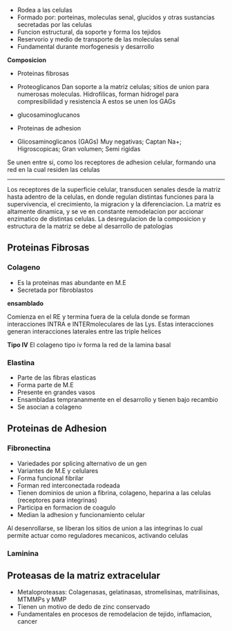 - Rodea a las celulas
- Formado por: porteinas, moleculas senal, glucidos y otras sustancias secretadas por las celulas
- Funcion estructural, da soporte y forma los tejidos
- Reservorio y medio de transporte de las moleculas senal
- Fundamental durante morfogenesis y desarrollo

**Composicion**
- Proteinas fibrosas

- Proteoglicanos
  Dan soporte a la matriz celulas; sitios de union para numerosas moleculas.
  Hidrofilicas, forman hidrogel para compresibilidad y resistencia
  A estos se unen los GAGs

- glucosaminoglucanos
- Proteinas de adhesion
- Glicosaminoglicanos (GAGs)
  Muy negativas; Captan Na+; Higroscopicas; Gran volumen; Semi rigidas


Se unen entre si, como los receptores de adhesion celular, formando una red en la cual residen las celulas

-------

Los receptores de la superficie celular, transducen senales desde la matriz hasta adentro de la celulas, en donde regulan distintas funciones para la supervivencia, el crecimiento, la migracion y la diferenciacion.
La matriz es altamente dinamica, y se ve en constante remodelacion por accionar enzimatico de distintas celulas. La desregulacion de la composicion y estructura de la matriz se debe al desarrollo de patologias

## Proteinas Fibrosas

### Colageno
- Es la proteinas mas abundante en M.E
- Secretada por fibroblastos

**ensamblado**

Comienza en el RE y termina fuera de la celula donde se forman interacciones INTRA e INTERmoleculares de las Lys.
Estas interacciones generan interacciones laterales entre las triple helices

**Tipo IV**
El colageno tipo iv forma la red de la lamina basal

### Elastina
- Parte de las fibras elasticas
- Forma parte de M.E
- Presente en grandes vasos
- Ensambladas temprananmente en el desarrollo y tienen bajo recambio
- Se asocian a colageno

## Proteinas de Adhesion

### Fibronectina
- Variedades por splicing alternativo de un gen
- Variantes de M.E y celulares
- Forma funcional fibrilar
- Forman red interconectada rodeada 
- Tienen dominios de union a fibrina, colageno, heparina a las celulas (receptores para integrinas)
- Participa en formacion de coagulo
- Median la adhesion y funcionamiento celular

Al desenrollarse, se liberan los sitios de union a las integrinas lo cual permite actuar como reguladores mecanicos, activando celulas

### Laminina

## Proteasas de la matriz extracelular
- Metaloproteasas: Colagenasas, gelatinasas, stromelisinas, matrilisinas, MTMMPs y MMP
- Tienen un motivo de dedo de zinc conservado
- Fundamentales en procesos de remodelacion de tejido, inflamacion, cancer
